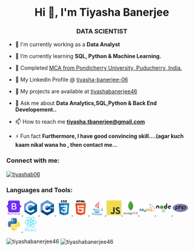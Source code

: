 <!-- ### Hi there 👋 -->

<!--
**tiyashabanerjee46/tiyashabanerjee46** is a ✨ _special_ ✨ repository because its `README.md` (this file) appears on your GitHub profile.

Here are some ideas to get you started:

- 🔭 I’m currently working on ...
- 🌱 I’m currently learning ...
- 👯 I’m looking to collaborate on ...
- 🤔 I’m looking for help with ...
- 💬 Ask me about ...
- 📫 How to reach me: ...
- 😄 Pronouns: ...
- ⚡ Fun fact: ...
-->
<h1 align="center">Hi 👋, I'm Tiyasha Banerjee</h1>
<h3 align="center">DATA SCIENTIST</h3>

- 🔭 I'm currently working as a **Data Analyst**

- 🌱 I’m currently learning **SQL, Python & Machine Learning.**

- 🏫 Completed [MCA from Pondicherry University, Puducherry, India.](https://www.pondiuni.edu.in/)

- 🤝 My LinkedIn Profile @ [tiyasha-banerjee-06](https://www.linkedin.com/in/tiyasha-banerjee-06/)

- 📝 My projects are available at [tiyashabanerjee46](tiyashabanerjee46)

- 💬 Ask me about **Data Analytics,SQL,Python & Back End Developement..**

- 📫 How to reach me **tiyasha.tbanerjee@gmail.com**

- ⚡ Fun fact **Furthermore, I have good convincing skill….(agar kuch kaam nikal wana ho , then contact me...**

<h3 align="left">Connect with me:</h3>
<p align="left">
<a href="https://www.codechef.com/users/tiyashab06" target="blank"><img align="center" src="https://cdn.jsdelivr.net/npm/simple-icons@3.1.0/icons/codechef.svg" alt="tiyashab06" height="30" width="40" /></a>
</p>

<h3 align="left">Languages and Tools:</h3>
<p align="left"> <a href="https://getbootstrap.com" target="_blank"> <img src="https://raw.githubusercontent.com/devicons/devicon/master/icons/bootstrap/bootstrap-plain-wordmark.svg" alt="bootstrap" width="40" height="40"/> </a> <a href="https://www.cprogramming.com/" target="_blank"> <img src="https://raw.githubusercontent.com/devicons/devicon/master/icons/c/c-original.svg" alt="c" width="40" height="40"/> </a> <a href="https://www.w3schools.com/cpp/" target="_blank"> <img src="https://raw.githubusercontent.com/devicons/devicon/master/icons/cplusplus/cplusplus-original.svg" alt="cplusplus" width="40" height="40"/> </a> <a href="https://www.w3schools.com/css/" target="_blank"> <img src="https://raw.githubusercontent.com/devicons/devicon/master/icons/css3/css3-original-wordmark.svg" alt="css3" width="40" height="40"/> </a> <a href="https://www.w3.org/html/" target="_blank"> <img src="https://raw.githubusercontent.com/devicons/devicon/master/icons/html5/html5-original-wordmark.svg" alt="html5" width="40" height="40"/> </a> <a href="https://www.java.com" target="_blank"> <img src="https://raw.githubusercontent.com/devicons/devicon/master/icons/java/java-original.svg" alt="java" width="40" height="40"/> </a> <a href="https://developer.mozilla.org/en-US/docs/Web/JavaScript" target="_blank"> <img src="https://raw.githubusercontent.com/devicons/devicon/master/icons/javascript/javascript-original.svg" alt="javascript" width="40" height="40"/> </a> <a href="https://www.mongodb.com/" target="_blank"> <img src="https://raw.githubusercontent.com/devicons/devicon/master/icons/mongodb/mongodb-original-wordmark.svg" alt="mongodb" width="40" height="40"/> </a> <a href="https://www.mysql.com/" target="_blank"> <img src="https://raw.githubusercontent.com/devicons/devicon/master/icons/mysql/mysql-original-wordmark.svg" alt="mysql" width="40" height="40"/> </a> <a href="https://nodejs.org" target="_blank"> <img src="https://raw.githubusercontent.com/devicons/devicon/master/icons/nodejs/nodejs-original-wordmark.svg" alt="nodejs" width="40" height="40"/> </a> <a href="https://www.php.net" target="_blank"> <img src="https://raw.githubusercontent.com/devicons/devicon/master/icons/php/php-original.svg" alt="php" width="40" height="40"/> </a> <a href="https://www.python.org" target="_blank"> <img src="https://raw.githubusercontent.com/devicons/devicon/master/icons/python/python-original.svg" alt="python" width="40" height="40"/> </a> <a href="https://reactjs.org/" target="_blank"> <img src="https://raw.githubusercontent.com/devicons/devicon/master/icons/react/react-original-wordmark.svg" alt="react" width="40" height="40"/> </a> </p>

<p><img align="left" src="https://github-readme-stats.vercel.app/api/top-langs?username=tiyashabanerjee46&show_icons=true&locale=en&layout=compact" alt="tiyashabanerjee46" /></p>

<p>&nbsp;<img align="center" src="https://github-readme-stats.vercel.app/api?username=tiyashabanerjee46&show_icons=true&locale=en" alt="tiyashabanerjee46" /></p>

